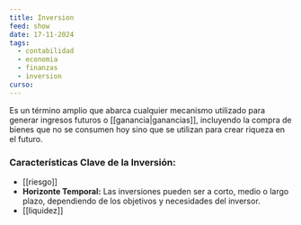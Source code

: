 ```yaml
---
title: Inversion
feed: show
date: 17-11-2024
tags:
  - contabilidad
  - economia
  - finanzas
  - inversion
curso:
---
```

Es un término amplio que abarca cualquier mecanismo utilizado para generar ingresos futuros o [[ganancia|ganancias]], incluyendo la compra de bienes que no se consumen hoy sino que se utilizan para crear riqueza en el futuro.

### Características Clave de la Inversión:
- [[riesgo]]
- **Horizonte Temporal:** Las inversiones pueden ser a corto, medio o largo plazo, dependiendo de los objetivos y necesidades del inversor.
- [[liquidez]]
